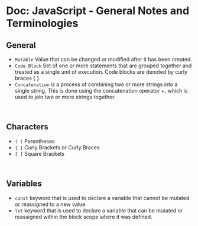 # Doc: JavaScript - General Notes and Terminologies
## General
* `Mutable` Value that can be changed or modified after it has been created.
* `Code Block` Set of one or more statements that are grouped together and treated as a single unit of execution. Code blocks are denoted by curly braces { }.
* `Concatenation` is a process of combining two or more strings into a single string. This is done using the concatenation operator +, which is used to join two or more strings together.

<br>

## Characters
* `( )` Parentheses
* `{ }` Curly Brackets or Curly Braces
* `[ ]` Square Brackets

<br>

## Variables
* `const` keyword that is used to declare a variable that cannot be mutated or reassigned to a new value.
* `let` keyword that is used to declare a variable that can be mutated or reassigned within the block scope where it was defined. 